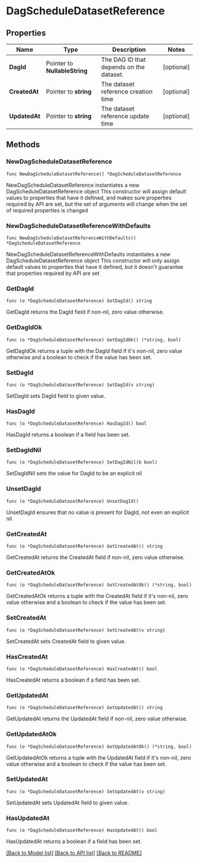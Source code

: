 # DagScheduleDatasetReference

## Properties

Name | Type | Description | Notes
------------ | ------------- | ------------- | -------------
**DagId** | Pointer to **NullableString** | The DAG ID that depends on the dataset. | [optional] 
**CreatedAt** | Pointer to **string** | The dataset reference creation time | [optional] 
**UpdatedAt** | Pointer to **string** | The dataset reference update time | [optional] 

## Methods

### NewDagScheduleDatasetReference

`func NewDagScheduleDatasetReference() *DagScheduleDatasetReference`

NewDagScheduleDatasetReference instantiates a new DagScheduleDatasetReference object
This constructor will assign default values to properties that have it defined,
and makes sure properties required by API are set, but the set of arguments
will change when the set of required properties is changed

### NewDagScheduleDatasetReferenceWithDefaults

`func NewDagScheduleDatasetReferenceWithDefaults() *DagScheduleDatasetReference`

NewDagScheduleDatasetReferenceWithDefaults instantiates a new DagScheduleDatasetReference object
This constructor will only assign default values to properties that have it defined,
but it doesn't guarantee that properties required by API are set

### GetDagId

`func (o *DagScheduleDatasetReference) GetDagId() string`

GetDagId returns the DagId field if non-nil, zero value otherwise.

### GetDagIdOk

`func (o *DagScheduleDatasetReference) GetDagIdOk() (*string, bool)`

GetDagIdOk returns a tuple with the DagId field if it's non-nil, zero value otherwise
and a boolean to check if the value has been set.

### SetDagId

`func (o *DagScheduleDatasetReference) SetDagId(v string)`

SetDagId sets DagId field to given value.

### HasDagId

`func (o *DagScheduleDatasetReference) HasDagId() bool`

HasDagId returns a boolean if a field has been set.

### SetDagIdNil

`func (o *DagScheduleDatasetReference) SetDagIdNil(b bool)`

 SetDagIdNil sets the value for DagId to be an explicit nil

### UnsetDagId
`func (o *DagScheduleDatasetReference) UnsetDagId()`

UnsetDagId ensures that no value is present for DagId, not even an explicit nil
### GetCreatedAt

`func (o *DagScheduleDatasetReference) GetCreatedAt() string`

GetCreatedAt returns the CreatedAt field if non-nil, zero value otherwise.

### GetCreatedAtOk

`func (o *DagScheduleDatasetReference) GetCreatedAtOk() (*string, bool)`

GetCreatedAtOk returns a tuple with the CreatedAt field if it's non-nil, zero value otherwise
and a boolean to check if the value has been set.

### SetCreatedAt

`func (o *DagScheduleDatasetReference) SetCreatedAt(v string)`

SetCreatedAt sets CreatedAt field to given value.

### HasCreatedAt

`func (o *DagScheduleDatasetReference) HasCreatedAt() bool`

HasCreatedAt returns a boolean if a field has been set.

### GetUpdatedAt

`func (o *DagScheduleDatasetReference) GetUpdatedAt() string`

GetUpdatedAt returns the UpdatedAt field if non-nil, zero value otherwise.

### GetUpdatedAtOk

`func (o *DagScheduleDatasetReference) GetUpdatedAtOk() (*string, bool)`

GetUpdatedAtOk returns a tuple with the UpdatedAt field if it's non-nil, zero value otherwise
and a boolean to check if the value has been set.

### SetUpdatedAt

`func (o *DagScheduleDatasetReference) SetUpdatedAt(v string)`

SetUpdatedAt sets UpdatedAt field to given value.

### HasUpdatedAt

`func (o *DagScheduleDatasetReference) HasUpdatedAt() bool`

HasUpdatedAt returns a boolean if a field has been set.


[[Back to Model list]](../README.md#documentation-for-models) [[Back to API list]](../README.md#documentation-for-api-endpoints) [[Back to README]](../README.md)


